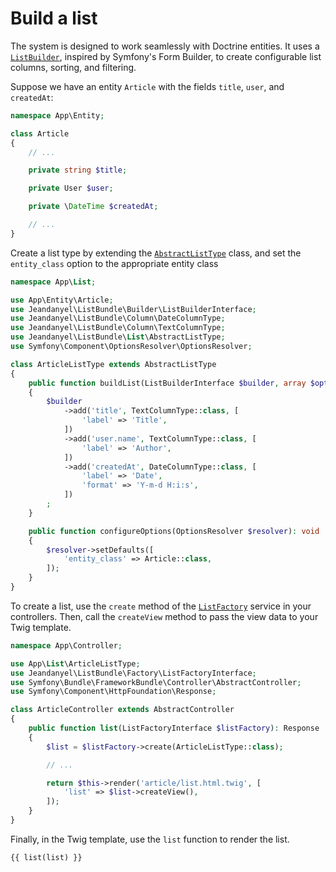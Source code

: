 # Build a list

The system is designed to work seamlessly with Doctrine entities. It uses a [`ListBuilder`](../src/Builder/ListBuilder.php), inspired by Symfony's Form Builder, to create configurable list columns, sorting, and filtering.

Suppose we have an entity `Article` with the fields `title`, `user`, and `createdAt`:

```php
namespace App\Entity;

class Article
{
    // ...

    private string $title;

    private User $user;

    private \DateTime $createdAt;

    // ...
}

```

Create a list type by extending the [`AbstractListType`](../src/List/AbstractListType.php) class, and set the `entity_class` option to the appropriate entity class

```php
namespace App\List;

use App\Entity\Article;
use Jeandanyel\ListBundle\Builder\ListBuilderInterface;
use Jeandanyel\ListBundle\Column\DateColumnType;
use Jeandanyel\ListBundle\Column\TextColumnType;
use Jeandanyel\ListBundle\List\AbstractListType;
use Symfony\Component\OptionsResolver\OptionsResolver;

class ArticleListType extends AbstractListType
{
    public function buildList(ListBuilderInterface $builder, array $options): void
    {
        $builder
            ->add('title', TextColumnType::class, [
                'label' => 'Title',
            ])
            ->add('user.name', TextColumnType::class, [
                'label' => 'Author',
            ])
            ->add('createdAt', DateColumnType::class, [
                'label' => 'Date',
                'format' => 'Y-m-d H:i:s',
            ])
        ;
    }

    public function configureOptions(OptionsResolver $resolver): void
    {
        $resolver->setDefaults([
            'entity_class' => Article::class,
        ]);
    }
}
```

To create a list, use the `create` method of the [`ListFactory`](../src/Factory/ListFactory.php) service in your controllers. Then, call the `createView` method to pass the view data to your Twig template.

```php
namespace App\Controller;

use App\List\ArticleListType;
use Jeandanyel\ListBundle\Factory\ListFactoryInterface;
use Symfony\Bundle\FrameworkBundle\Controller\AbstractController;
use Symfony\Component\HttpFoundation\Response;

class ArticleController extends AbstractController
{
    public function list(ListFactoryInterface $listFactory): Response
    {
        $list = $listFactory->create(ArticleListType::class);

        // ...

        return $this->render('article/list.html.twig', [
            'list' => $list->createView(),
        ]);
    }
}

```

Finally, in the Twig template, use the `list` function to render the list.

```twig
{{ list(list) }}
```
